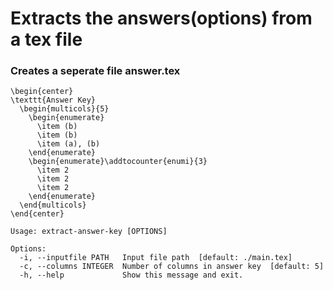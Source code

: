 # Extracts the answers(options) from a tex file
### Creates a seperate file answer.tex

```
\begin{center}
\texttt{Answer Key}
  \begin{multicols}{5}
    \begin{enumerate}
      \item (b)
      \item (b)
      \item (a), (b)
    \end{enumerate}
    \begin{enumerate}\addtocounter{enumi}{3}
      \item 2
      \item 2
      \item 2
    \end{enumerate}
  \end{multicols}
\end{center}
```

```
Usage: extract-answer-key [OPTIONS]

Options:
  -i, --inputfile PATH   Input file path  [default: ./main.tex]
  -c, --columns INTEGER  Number of columns in answer key  [default: 5]
  -h, --help             Show this message and exit.
```
